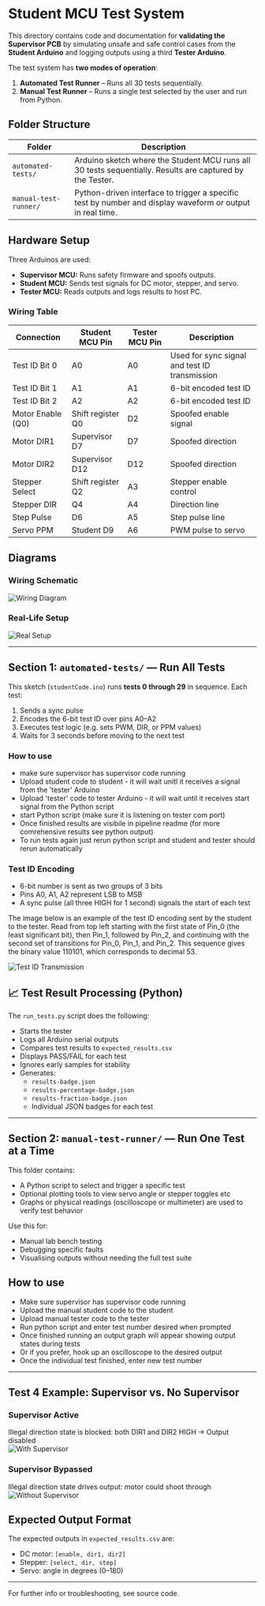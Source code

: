 # Student MCU Test System

This directory contains code and documentation for **validating the Supervisor PCB** by simulating unsafe and safe control cases from the **Student Arduino** and logging outputs using a third **Tester Arduino**.

The test system has **two modes of operation**:
1. **Automated Test Runner** – Runs all 30 tests sequentially.
2. **Manual Test Runner** – Runs a single test selected by the user and run from Python.


## Folder Structure

| Folder | Description |
|--------|-------------|
| `automated-tests/` | Arduino sketch where the Student MCU runs all 30 tests sequentially. Results are captured by the Tester. |
| `manual-test-runner/` | Python-driven interface to trigger a specific test by number and display waveform or output in real time. |


## Hardware Setup

Three Arduinos are used:
- **Supervisor MCU:** Runs safety firmware and spoofs outputs.
- **Student MCU:** Sends test signals for DC motor, stepper, and servo.
- **Tester MCU:** Reads outputs and logs results to host PC.

### Wiring Table

| Connection | Student MCU Pin | Tester MCU Pin | Description |
|-----------|------------------|----------------|-------------|
| Test ID Bit 0 | A0 | A0 | Used for sync signal and test ID transmission |
| Test ID Bit 1 | A1 | A1 | 6-bit encoded test ID |
| Test ID Bit 2 | A2 | A2 | 6-bit encoded test ID |
| Motor Enable (Q0) | Shift register Q0 | D2 | Spoofed enable signal |
| Motor DIR1 | Supervisor D7 | D7 | Spoofed direction |
| Motor DIR2 | Supervisor D12 | D12 | Spoofed direction |
| Stepper Select | Shift register Q2 | A3 | Stepper enable control |
| Stepper DIR | Q4 | A4 | Direction line |
| Step Pulse | D6 | A5 | Step pulse line |
| Servo PPM | Student D9 | A6 | PWM pulse to servo |

## Diagrams

### Wiring Schematic
![Wiring Diagram](../docs/images/wiring_diagram.png)

### Real-Life Setup
![Real Setup](../docs/images/real_life_setup.jpg)

---

## Section 1: `automated-tests/` — Run All Tests

This sketch (`studentCode.ino`) runs **tests 0 through 29** in sequence. Each test:

1. Sends a sync pulse
2. Encodes the 6-bit test ID over pins A0–A2
3. Executes test logic (e.g. sets PWM, DIR, or PPM values)
4. Waits for 3 seconds before moving to the next test

### How to use
- make sure supervisor has supervisor code running
- Upload student code to student - it will wait unitl it receives a signal from the 'tester' Arduino
- Upload 'tester' code to tester Arduino - it will wait until it receives start signal from the Python script
- start Python script (make sure it is listening on tester com port)
- Once finished results are visibile in pipeline readme (for more comrehensive results see python output)
- To run tests again just rerun python script and student and tester should rerun automatically

### Test ID Encoding

- 6-bit number is sent as two groups of 3 bits
- Pins A0, A1, A2 represent LSB to MSB
- A sync pulse (all three HIGH for 1 second) signals the start of each test

The image below is an example of the test ID encoding sent by the student to the tester.  Read from top left starting with the first state of Pin_0 (the least significant bit), then Pin_1,
followed by Pin_2, and continuing with the second set of transitions for Pin_0, Pin_1, and Pin_2.
This sequence gives the binary value 110101, which corresponds to decimal 53.

![Test ID Transmission](../docs/images/test_id_waveform.png)


## 📈 Test Result Processing (Python)

The `run_tests.py` script does the following:
- Starts the tester
- Logs all Arduino serial outputs
- Compares test results to `expected_results.csv`
- Displays PASS/FAIL for each test
- Ignores early samples for stability
- Generates:
  - `results-badge.json`
  - `results-percentage-badge.json`
  - `results-fraction-badge.json`
  - Individual JSON badges for each test

---

## Section 2: `manual-test-runner/` — Run One Test at a Time

This folder contains:
- A Python script to select and trigger a specific test
- Optional plotting tools to view servo angle or stepper toggles etc
- Graphs or physical readings (oscilloscope or multimeter) are used to verify test behavior

Use this for:
- Manual lab bench testing
- Debugging specific faults
- Visualising outputs without needing the full test suite

## How to use
- Make sure supervisor has supervisor code running
- Upload the manual student code to the student
- Upload manual tester code to the tester
- Run python script and enter test number desired when prompted
- Once finished running an output graph will appear showing output states during tests
- Or if you prefer, hook up an oscilloscope to the desired output
- Once the individual test finished, enter new test number
  
---

## Test 4 Example: Supervisor vs. No Supervisor

### Supervisor Active  
Illegal direction state is blocked: both DIR1 and DIR2 HIGH → Output disabled  
![With Supervisor](../docs/images/illegal_direction_with_supervisor.png)

### Supervisor Bypassed  
Illegal direction state drives output: motor could shoot through  
![Without Supervisor](../docs/images/illegal_direction_without_supervisor.png)

## Expected Output Format

The expected outputs in `expected_results.csv` are:
- DC motor: `[enable, dir1, dir2]`
- Stepper: `[select, dir, step]`
- Servo: angle in degrees (0–180)

---

For further info or troubleshooting, see source code.

